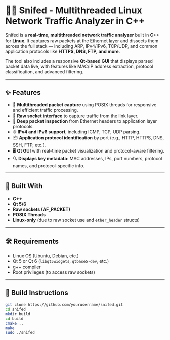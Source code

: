 # 🕵️‍♂️ Snifed - Multithreaded Linux Network Traffic Analyzer in C++

Snifed is a **real-time, multithreaded network traffic analyzer** built in **C++** for **Linux**. It captures raw packets at the Ethernet layer and dissects them across the full stack — including ARP, IPv4/IPv6, TCP/UDP, and common application protocols like **HTTPS, DNS, FTP, and more**.

The tool also includes a responsive **Qt-based GUI** that displays parsed packet data live, with features like MAC/IP address extraction, protocol classification, and advanced filtering.

---

## ✨ Features

- 🧵 **Multithreaded packet capture** using POSIX threads for responsive and efficient traffic processing.
- 📡 **Raw socket interface** to capture traffic from the link layer.
- 🧠 **Deep packet inspection** from Ethernet headers to application layer protocols.
- 🌐 **IPv4 and IPv6 support**, including ICMP, TCP, UDP parsing.
- 📦 **Application protocol identification** by port (e.g., HTTP, HTTPS, DNS, SSH, FTP, etc.).
- 🖥️ **Qt GUI** with real-time packet visualization and protocol-aware filtering.
- 🔍 **Displays key metadata**: MAC addresses, IPs, port numbers, protocol names, and protocol-specific info.

---

## 🧱 Built With

- **C++**
- **Qt 5/6**
- **Raw sockets (AF_PACKET)**
- **POSIX Threads**
- **Linux-only** (due to raw socket use and `ether_header` structs)

---

## 🛠️ Requirements

- Linux OS (Ubuntu, Debian, etc.)
- Qt 5 or Qt 6 (`libqt5widgets`, `qtbase5-dev`, etc.)
- g++ compiler
- Root privileges (to access raw sockets)

---

## 🔧 Build Instructions

```bash
git clone https://github.com/yourusername/snifed.git
cd snifed
mkdir build
cd build
cmake ..
make
sudo ./snifed
